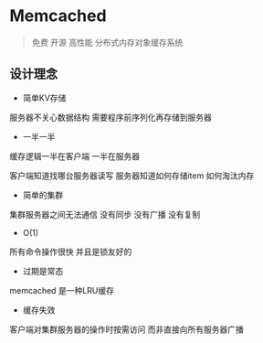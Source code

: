 # Memcached

> 免费 开源 高性能 分布式内存对象缓存系统

## 设计理念

- 简单KV存储

服务器不关心数据结构 需要程序前序列化再存储到服务器

- 一半一半

缓存逻辑一半在客户端 一半在服务器

客户端知道找哪台服务器读写 服务器知道如何存储item 如何淘汰内存

- 简单的集群

集群服务器之间无法通信 没有同步 没有广播 没有复制

- O(1)

所有命令操作很快 并且是锁友好的

- 过期是常态

memcached 是一种LRU缓存

- 缓存失效

客户端对集群服务器的操作时按需访问 而非直接向所有服务器广播
